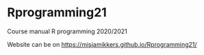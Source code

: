 # Rprogramming21
Course manual R programming 2020/2021

Website can be on https://misjamikkers.github.io/Rprogramming21/
